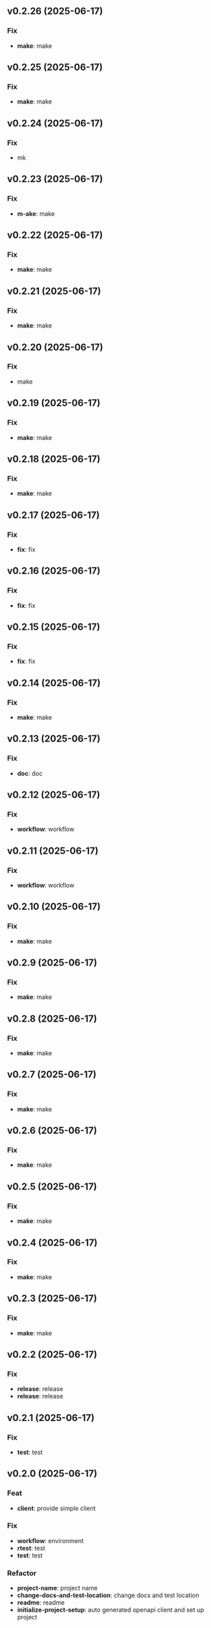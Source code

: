 ## v0.2.26 (2025-06-17)

### Fix

- **make**: make

## v0.2.25 (2025-06-17)

### Fix

- **make**: make

## v0.2.24 (2025-06-17)

### Fix

- mk

## v0.2.23 (2025-06-17)

### Fix

- **m-ake**: make

## v0.2.22 (2025-06-17)

### Fix

- **make**: make

## v0.2.21 (2025-06-17)

### Fix

- **make**: make

## v0.2.20 (2025-06-17)

### Fix

- make

## v0.2.19 (2025-06-17)

### Fix

- **make**: make

## v0.2.18 (2025-06-17)

### Fix

- **make**: make

## v0.2.17 (2025-06-17)

### Fix

- **fix**: fix

## v0.2.16 (2025-06-17)

### Fix

- **fix**: fix

## v0.2.15 (2025-06-17)

### Fix

- **fix**: fix

## v0.2.14 (2025-06-17)

### Fix

- **make**: make

## v0.2.13 (2025-06-17)

### Fix

- **doc**: doc

## v0.2.12 (2025-06-17)

### Fix

- **workflow**: workflow

## v0.2.11 (2025-06-17)

### Fix

- **workflow**: workflow

## v0.2.10 (2025-06-17)

### Fix

- **make**: make

## v0.2.9 (2025-06-17)

### Fix

- **make**: make

## v0.2.8 (2025-06-17)

### Fix

- **make**: make

## v0.2.7 (2025-06-17)

### Fix

- **make**: make

## v0.2.6 (2025-06-17)

### Fix

- **make**: make

## v0.2.5 (2025-06-17)

### Fix

- **make**: make

## v0.2.4 (2025-06-17)

### Fix

- **make**: make

## v0.2.3 (2025-06-17)

### Fix

- **make**: make

## v0.2.2 (2025-06-17)

### Fix

- **release**: release
- **release**: release

## v0.2.1 (2025-06-17)

### Fix

- **test**: test

## v0.2.0 (2025-06-17)

### Feat

- **client**: provide simple client

### Fix

- **workflow**: environment
- **rtest**: test
- **test**: test

### Refactor

- **project-name**: project name
- **change-docs-and-test-location**: change docs and test location
- **readme**: readme
- **initialize-project-setup**: auto generated openapi client and set up project

